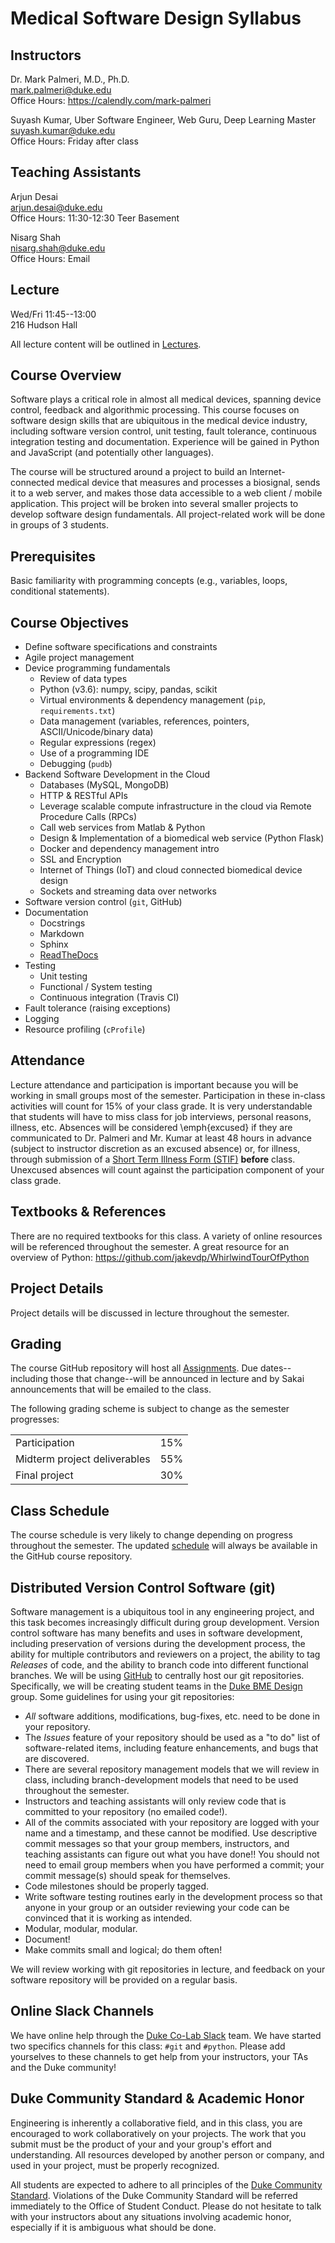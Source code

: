 # Medical Software Design Syllabus

## Instructors
Dr. Mark Palmeri, M.D., Ph.D.  
<mark.palmeri@duke.edu>  
Office Hours: https://calendly.com/mark-palmeri

Suyash Kumar, Uber Software Engineer, Web Guru, Deep Learning Master  
<suyash.kumar@duke.edu>  
Office Hours: Friday after class

## Teaching Assistants
Arjun Desai  
<arjun.desai@duke.edu>  
Office Hours: 11:30-12:30 Teer Basement

Nisarg Shah  
<nisarg.shah@duke.edu>  
Office Hours: Email

## Lecture
Wed/Fri 11:45--13:00  
216 Hudson Hall

All lecture content will be outlined in [Lectures](Lectures/).

## Course Overview
Software plays a critical role in almost all medical devices, spanning device
control, feedback and algorithmic processing.  This course focuses on software
design skills that are ubiquitous in the medical device industry, including
software version control, unit testing, fault tolerance, continuous integration
testing and documentation.  Experience will be gained in Python and JavaScript
(and potentially other languages).

The course will be structured around a project to build an Internet-connected
medical device that measures and processes a biosignal, sends it to a web
server, and makes those data accessible to a web client / mobile application.
This project will be broken into several smaller projects to develop software
design fundamentals.  All project-related work will be done in groups of 3
students.

## Prerequisites
Basic familiarity with programming concepts (e.g., variables, loops,
conditional statements).

## Course Objectives
* Define software specifications and constraints
* Agile project management
* Device programming fundamentals
  + Review of data types
  + Python (v3.6): numpy, scipy, pandas, scikit
  + Virtual environments & dependency management (`pip`, `requirements.txt`)
  + Data management (variables, references, pointers, ASCII/Unicode/binary data)
  + Regular expressions (regex)
  + Use of a programming IDE
  + Debugging (`pudb`)
* Backend Software Development in the Cloud
  + Databases (MySQL, MongoDB)
  + HTTP & RESTful APIs
  + Leverage scalable compute infrastructure in the cloud via Remote Procedure Calls (RPCs)
  + Call web services from Matlab \& Python
  + Design & Implementation of a biomedical web service (Python Flask)
  + Docker and dependency management intro
  + SSL and Encryption
  + Internet of Things (IoT) and cloud connected biomedical device design
  + Sockets and streaming data over networks
* Software version control (`git`, GitHub)
* Documentation
  + Docstrings
  + Markdown
  + Sphinx
  + [ReadTheDocs](https://readthedocs.org)
* Testing
  + Unit testing
  + Functional / System testing
  + Continuous integration (Travis CI)
* Fault tolerance (raising exceptions)
* Logging
* Resource profiling (`cProfile`)

## Attendance
Lecture attendance and participation is important because you will be working
in small groups most of the semester.  Participation in these in-class
activities will count for 15\% of your class grade.  It is very understandable
that students will have to miss class for job interviews, personal reasons,
illness, etc.  Absences will be considered \emph{excused} if they are
communicated to Dr. Palmeri and Mr. Kumar at least 48 hours in advance (subject
to instructor discretion as an excused absence) or, for illness, through
submission of a [Short Term Illness Form
(STIF)](http://www.pratt.duke.edu/undergrad/policies/3531) **before** class.
Unexcused absences will count against the participation component of your class
grade.

## Textbooks & References
There are no required textbooks for this class.  A variety of online resources
will be referenced throughout the semester.  A great resource for an overview
of Python: https://github.com/jakevdp/WhirlwindTourOfPython

## Project Details
Project details will be discussed in lecture throughout the semester.

## Grading
The course GitHub repository will host all [Assignments](Assignments/).
Due dates--including those that change--will be announced in lecture and by
Sakai announcements that will be emailed to the
class.  

The following grading scheme is subject to change as the semester progresses:
<table>
<tr>
<td>Participation</td>
<td>15%</td>
</tr>
<tr>
<td>Midterm project deliverables</td>
<td>55%</td>
</tr>
<td>Final project</td>
<td>30%</td>
</tr>
</table>

## Class Schedule
The course schedule is very likely to change depending on progress throughout
the semester.  The updated [schedule](schedule.md) will always be available in
the GitHub course repository.  

## Distributed Version Control Software (git)
Software management is a ubiquitous tool in any engineering project, and this
task becomes increasingly difficult during group development. Version control
software has many benefits and uses in software development, including
preservation of versions during the development process, the ability for
multiple contributors and reviewers on a project, the ability to tag
*Releases* of code, and the ability to branch code into different functional
branches.  We will be using [GitHub](https://github.com) to centrally host our
git repositories.  Specifically, we will be creating student teams in the [Duke
BME Design](https://github.com/Duke-BME-Design) group.  Some guidelines
for using your git repositories:

* *All* software additions, modifications, bug-fixes, etc. need to be done in
  your repository.
* The *Issues* feature of your repository should be used as a "to do" list of
  software-related items, including feature enhancements, and bugs that are
  discovered.
* There are several repository management models that we will review in class,
  including branch-development models that need to be used throughout the
  semester.
* Instructors and teaching assistants will only review code that is committed
  to your repository (no emailed code!).
* All of the commits associated with your repository are logged with your name
  and a timestamp, and these cannot be modified.  Use descriptive commit
  messages so that your group members, instructors, and teaching assistants can
  figure out what you have done!!  You should not need to email group members
  when you have performed a commit; your commit message(s) should speak for
  themselves.
* Code milestones should be properly tagged.
* Write software testing routines early in the development process so that
  anyone in your group or an outsider reviewing your code can be convinced that
  it is working as intended.
* Modular, modular, modular.
* Document!
* Make commits small and logical; do them often!

We will review working with git repositories in lecture, and feedback on your
software repository will be provided on a regular basis.

## Online Slack Channels
We have online help through the [Duke Co-Lab
Slack](https://dukecolab.slack.edu/) team.  We have started two specifics
channels for this class: `#git` and `#python`.  Please add yourselves to these
channels to get help from your instructors, your TAs and the Duke community!

## Duke Community Standard & Academic Honor
Engineering is inherently a collaborative field, and in this class, you are
encouraged to work collaboratively on your projects.  The work that you submit
must be the product of your and your group's effort and understanding.  All
resources developed by another person or company, and used in your project,
must be properly recognized.

All students are expected to adhere to all principles of the [Duke Community
Standard](http://www.integrity.duke.edu/standard.html).  Violations of the Duke
Community Standard will be referred immediately to the Office of Student
Conduct.  Please do not hesitate to talk with your instructors about any
situations involving academic honor, especially if it is ambiguous what should
be done.
